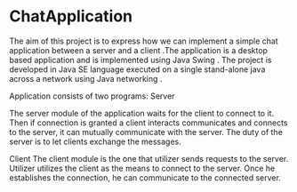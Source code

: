 # ChatApplication
The aim of this project is to express how we can implement a simple chat application between a server and a client .The application is a desktop based application and is implemented using Java Swing . The project is developed in Java SE language executed on a single stand-alone java across a network using Java networking .

Application consists of two programs:
Server

The server module of the application waits for the client to connect to it. Then if connection is granted a client interacts communicates and connects to the server, it can mutually communicate with the server. The duty of the server is to let clients exchange the messages.

Client
The client module is the one that utilizer sends requests to the server. Utilizer utilizes the client as the means to connect to the server. Once he establishes the connection, he can communicate to the connected server.

